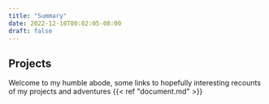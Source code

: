 ```yaml
---
title: "Summary"
date: 2022-12-18T00:02:05-08:00
draft: false
---
```


## Projects 
Welcome to my humble abode, some links to hopefully interesting recounts of my projects and adventures
{{< ref "document.md" >}}
